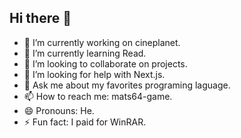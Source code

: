 ## Hi there 👋

- 🔭 I’m currently working on cineplanet.
- 🌱 I’m currently learning Read.
- 👯 I’m looking to collaborate on projects.
- 🤔 I’m looking for help with Next.js.
- 💬 Ask me about my favorites programing laguage.
- 📫 How to reach me: mats64-game.
- 😄 Pronouns: He.
- ⚡ Fun fact: I paid for WinRAR.